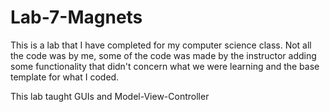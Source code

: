 # Lab-7-Magnets

This is a lab that I have completed for my computer science class.
Not all the code was by me, some of the code was made by the instructor adding some functionality that didn't concern what we were learning and the base template for what I coded.

This lab taught GUIs and Model-View-Controller
